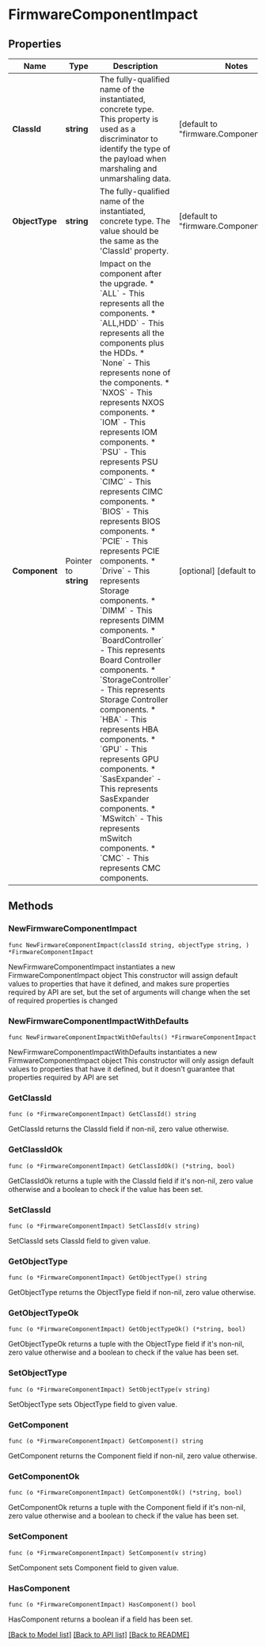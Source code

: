# FirmwareComponentImpact

## Properties

Name | Type | Description | Notes
------------ | ------------- | ------------- | -------------
**ClassId** | **string** | The fully-qualified name of the instantiated, concrete type. This property is used as a discriminator to identify the type of the payload when marshaling and unmarshaling data. | [default to "firmware.ComponentImpact"]
**ObjectType** | **string** | The fully-qualified name of the instantiated, concrete type. The value should be the same as the &#39;ClassId&#39; property. | [default to "firmware.ComponentImpact"]
**Component** | Pointer to **string** | Impact on the component after the upgrade. * &#x60;ALL&#x60; - This represents all the components. * &#x60;ALL,HDD&#x60; - This represents all the components plus the HDDs. * &#x60;None&#x60; - This represents none of the components. * &#x60;NXOS&#x60; - This represents NXOS components. * &#x60;IOM&#x60; - This represents IOM components. * &#x60;PSU&#x60; - This represents PSU components. * &#x60;CIMC&#x60; - This represents CIMC components. * &#x60;BIOS&#x60; - This represents BIOS components. * &#x60;PCIE&#x60; - This represents PCIE components. * &#x60;Drive&#x60; - This represents Storage components. * &#x60;DIMM&#x60; - This represents DIMM components. * &#x60;BoardController&#x60; - This represents Board Controller components. * &#x60;StorageController&#x60; - This represents Storage Controller components. * &#x60;HBA&#x60; - This represents HBA components. * &#x60;GPU&#x60; - This represents GPU components. * &#x60;SasExpander&#x60; - This represents SasExpander components. * &#x60;MSwitch&#x60; - This represents mSwitch components. * &#x60;CMC&#x60; - This represents CMC components. | [optional] [default to "ALL"]

## Methods

### NewFirmwareComponentImpact

`func NewFirmwareComponentImpact(classId string, objectType string, ) *FirmwareComponentImpact`

NewFirmwareComponentImpact instantiates a new FirmwareComponentImpact object
This constructor will assign default values to properties that have it defined,
and makes sure properties required by API are set, but the set of arguments
will change when the set of required properties is changed

### NewFirmwareComponentImpactWithDefaults

`func NewFirmwareComponentImpactWithDefaults() *FirmwareComponentImpact`

NewFirmwareComponentImpactWithDefaults instantiates a new FirmwareComponentImpact object
This constructor will only assign default values to properties that have it defined,
but it doesn't guarantee that properties required by API are set

### GetClassId

`func (o *FirmwareComponentImpact) GetClassId() string`

GetClassId returns the ClassId field if non-nil, zero value otherwise.

### GetClassIdOk

`func (o *FirmwareComponentImpact) GetClassIdOk() (*string, bool)`

GetClassIdOk returns a tuple with the ClassId field if it's non-nil, zero value otherwise
and a boolean to check if the value has been set.

### SetClassId

`func (o *FirmwareComponentImpact) SetClassId(v string)`

SetClassId sets ClassId field to given value.


### GetObjectType

`func (o *FirmwareComponentImpact) GetObjectType() string`

GetObjectType returns the ObjectType field if non-nil, zero value otherwise.

### GetObjectTypeOk

`func (o *FirmwareComponentImpact) GetObjectTypeOk() (*string, bool)`

GetObjectTypeOk returns a tuple with the ObjectType field if it's non-nil, zero value otherwise
and a boolean to check if the value has been set.

### SetObjectType

`func (o *FirmwareComponentImpact) SetObjectType(v string)`

SetObjectType sets ObjectType field to given value.


### GetComponent

`func (o *FirmwareComponentImpact) GetComponent() string`

GetComponent returns the Component field if non-nil, zero value otherwise.

### GetComponentOk

`func (o *FirmwareComponentImpact) GetComponentOk() (*string, bool)`

GetComponentOk returns a tuple with the Component field if it's non-nil, zero value otherwise
and a boolean to check if the value has been set.

### SetComponent

`func (o *FirmwareComponentImpact) SetComponent(v string)`

SetComponent sets Component field to given value.

### HasComponent

`func (o *FirmwareComponentImpact) HasComponent() bool`

HasComponent returns a boolean if a field has been set.


[[Back to Model list]](../README.md#documentation-for-models) [[Back to API list]](../README.md#documentation-for-api-endpoints) [[Back to README]](../README.md)


